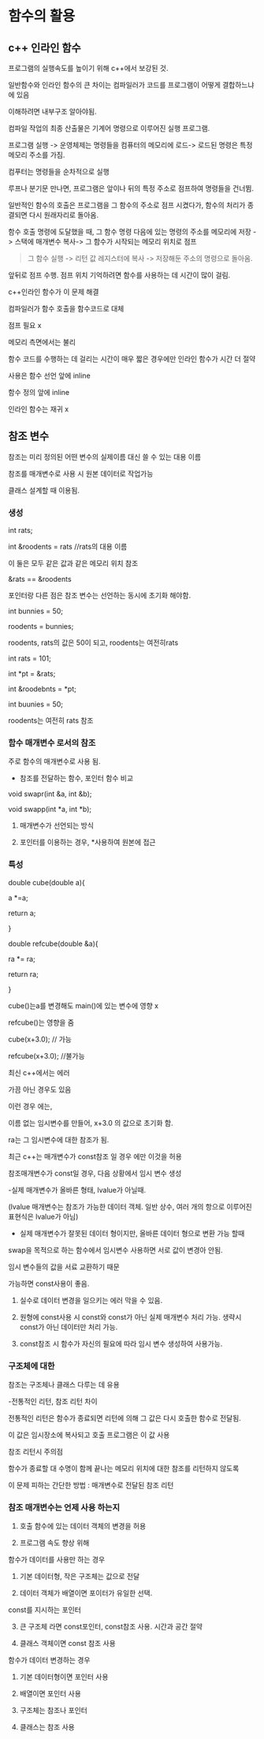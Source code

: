 # 함수의 활용

## c++ 인라인 함수

프로그램의 실행속도를 높이기 위해 c++에서 보강된 것.

일반함수와 인라인 함수의 큰 차이는 컴파일러가 코드를 프로그램이 어떻게 결합하느냐에 있음

이해하려면 내부구조 알아야됨.



컴파일 작업의 최종 산출물은 기계어 명령으로 이루어진 실행 프로그램.

프로그램 실행 -> 운영체제는 명령들을 컴퓨터의 메모리에 로드-> 로드된 명령은 특정 메모리 주소를 가짐.

컴푸터는 명령들을 순차적으로 실행



루프나 분기문 만나면, 프로그램은 앞이나 뒤의 특정 주소로 점프하여 명령들을 건너뜀.

일반적인 함수의 호출은 프로그램을 그 함수의 주소로 점프 시켰다가, 함수의 처리가 종결되면 다시 원래자리로 돌아옴.

함수 호출 명령에 도달했을 때, 그 함수 명령 다음에 있는 명령의 주소를 메모리에 저장 -> 스택에 매개변수 복사-> 그 함수가 시작되는 메모리 위치로 점프

> 그 함수 실행 -> 리턴 값 레지스터에 복사 -> 저장해둔 주소의 명령으로 돌아옴.

앞뒤로 점프 수행. 점프 위치 기억하려면 함수를 사용하는 데 시간이 많이 걸림.

c++인라인 함수가 이 문제 해결

컴파일러가 함수 호출을 함수코드로 대체

점프 필요 x 

메모리 측면에서는 불리

함수 코드를 수행하는 데 걸리는 시간이 매우 짧은 경우에만 인라인 함수가 시간 더 절약

사용은 함수 선언 앞에 inline 

함수 정의 앞에 inline

인라인 함수는 재귀 x



## 참조 변수

참조는 미리 정의된 어떤 변수의 실제이름 대신 쓸 수 있는 대용 이름

참조를 매개변수로 사용 시 원본 데이터로 작업가능

클래스 설계할 때 이용됨.

### 생성

int rats;

int &roodents = rats //rats의 대용 이름

이 둘은 모두 같은 값과 같은 메모리 위치 참조

&rats == &roodents

포인터랑 다른 점은 참조 변수는 선언하는 동시에 초기화 해야함.

int bunnies = 50;

roodents = bunnies;

roodents, rats의 값은 50이 되고, roodents는 여전히rats



int rats = 101;

int *pt = &rats;

int &roodebnts = *pt;

int buunies = 50;

roodents는 여전히 rats 참조

### 함수 매개변수 로서의 참조

주로 함수의 매개변수로 사용 됨.

- 참조를 전달하는 함수, 포인터 함수 비교

void swapr(int &a, int &b);

void swapp(int *a, int *b);

1. 매개변수가 선언되는 방식

2. 포인터를 이용하는 경우, *사용하여 원본에 접근



### 특성

double cube(double a){

a *=a;

return a;

}

double refcube(double &a){

ra *= ra;

return ra;

}

cube()는a를 변경해도 main()에 있는 변수에 영향 x

refcube()는 영향을 줌

cube(x+3.0); // 가능

refcube(x+3.0); //불가능

최신 c++에서는 에러

가끔 아닌 경우도 있음

이런 경우 에는,

이름 없는 임시변수를 만들어, x+3.0 의 값으로 초기화 함.

ra는 그 임시변수에 대한 참조가 됨.

최근 c++는 매개변수가 const참조 일 경우 에만 이것을 허용

참조매개변수가 const일 경우, 다음 상황에서 임시 변수 생성

-실제 매개변수가 올바른 형태, lvalue가 아닐때.

(lvalue 매개변수는 참조가 가능한 데이터 객체. 일반 상수, 여러 개의 항으로 이루어진 표현식은 lvalue가 아님)

- 실제 매개변수가 잘못된 데이터 형이지만, 올바른 데이터 형으로 변환 가능 할때



swap을 목적으로 하는 함수에서 임시변수 사용하면 서로 값이 변경아 안됨.

임시 변수들의 값을 서료 교환하기 때문



가능하면 const사용이 좋음.

1. 실수로 데이터 변경을 일으키는 에러 막을 수 있음.

2. 원형에 const사용 시 const와 const가 아닌 실제 매개변수 처리 가능. 생략시 const가 아닌 데이터만 처리 가능.

3. const참조 시 함수가 자신의 필요에 따라 임시 변수 생성하여 사용가능.

### 구조체에 대한

참조는 구조체나 클래스 다루는 데 유용

-전통적인 리턴, 참조 리턴 차이

전통적인 리턴은 함수가 종료되면 리턴에 의해 그 값은 다시 호출한 함수로 전달됨.

이 값은 임시장소에 복사되고 호출 프로그램은 이 값 사용

참조 리턴시 주의점

함수가 종료할 대 수명이 함께 끝나는 메모리 위치에 대한 참조를 리턴하지 않도록



이 문제 피하는 간단한 방법 : 매개변수로 전달된 참조 리턴

### 참조 매개변수는 언제 사용 하는지

1. 호출 함수에 있는 데이터 객체의 변경을 허용

2. 프로그램 속도 향상 위해



함수가 데이터를 사용만 하는 경우

1. 기본 데이터형, 작은 구조체는 값으로 전달

2. 데이터 객체가 배열이면 포이터가 유일한 선택.

const를 지시하는 포인터

3. 큰 구조체 라면 const포인터, const참조 사용. 시간과 공간 절약

4. 클래스 객체이면 const 참조 사용



함수가 데이터 변경하는 경우

1. 기본 데이터형이면 포인터 사용

2. 배열이면 포인터 사용

3. 구조체는 참조나 포인터

4. 클래스는 참조 사용


